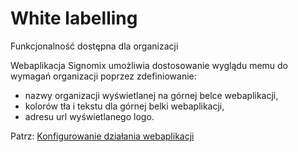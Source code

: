 # White labelling

<span class="badge bg-primary">Funkcjonalność dostępna dla organizacji</span>

Webaplikacja Signomix umożliwia dostosowanie wyglądu memu do wymagań organizacji poprzez zdefiniowanie:
- nazwy organizacji wyświetlanej na górnej belce webaplikacji,
- kolorów tła i tekstu dla górnej belki webaplikacji,
- adresu url wyświetlanego logo.

Patrz: [Konfigurowanie działania webaplikacji](webapp_configuration.md)
